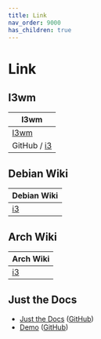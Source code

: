 ```yaml
---
title: Link
nav_order: 9000
has_children: true
---
```



# Link




## I3wm

| I3wm |
| -------- |
| [I3wm](https://i3wm.org/) |
| GitHub / [i3](https://github.com/i3/i3) |




## Debian Wiki

| Debian Wiki |
| ----------- |
| [i3](https://wiki.debian.org/i3) |




## Arch Wiki

| Arch Wiki |
| --------- |
| [i3](https://wiki.archlinux.org/title/I3) |




## Just the Docs

* [Just the Docs](https://pmarsceill.github.io/just-the-docs/) ([GitHub](https://github.com/pmarsceill/just-the-docs))
* [Demo](https://pmarsceill.github.io/jtd-remote/) ([GitHub](https://github.com/pmarsceill/jtd-remote))
